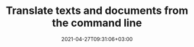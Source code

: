 ---
############################# Static ############################
layout: "product"
date: 2021-04-27T09:31:06+03:00
draft: false

product: "Translation"
product_tag: "translation"
platform: "cURL"
platform_tag: "curl"

############################# Head ############################
head_title: "Translate texts and documents from the command line"
head_description: "Interact with translation REST API directly from the command line or Bash scripts without installing any software. Translate texts and documents to and from English, French, Chinese, Spanish, German, Italian, Russian, Arabic, Polish and other languages."

############################# Header ############################
title: "Translate texts and documents from the command line"
description: "Interact with translation REST API directly from the command line or Bash scripts without installing any software. Translate texts and documents to and from English, French, Chinese, Spanish, German, Italian, Russian, Arabic, Polish and other languages."
button:
    enable: true

############################# SubMenu ############################
submenu:
    enable: true
    
    left:
        img_alt: "GroupDocs.Translation Cloud"
        image: "/sdk/272x272/groupdocs_translation-for-curl.webp"
        product: "GroupDocs.Translation"
        platform: "cURL"

    middle:
        button:
            # button loop
            - link: "#overview"
              text: "Overview"

            # button loop
            - link: "#features"
              text: "Features"


            # button loop
            - link: "https://docs.groupdocs.cloud/translation/release-notes/"
              text: "Release Notes"

            # button loop
            - link: "https://purchase.groupdocs.cloud/pricing"
              text: "Pricing"

    right:
        link_download: "https://github.com/groupdocs-translation-cloud/"
        link_learn: "https://docs.groupdocs.cloud/translation/"
        link_buy: "https://purchase.groupdocs.cloud/buy"

############################# Overview ############################
overview:
    enable: true
    content: |
      GroupDocs.Translation offers real-time machine translation for texts, documents and resources. Powerful machine learning algorithms and sophisticated neural networks provide a quality close to that of a professional human translator, but much faster and more cost-effective. Running on a high-performance cloud server hosted by GroupDocs, it can translate PDF, Microsoft Office and OpenOffice documents, Markdown files, and .NET resources into 37 European, Middle East and Asian languages (across 78 language pairs). The API not only translates text, but also accurately preserves metadata, structure, styles, and layout of documents.

      The service provides a versatile and easy-to-use REST API, which can be accessed without installing any software. Just use cURL commands and combine them into scripts for complex tasks. You can also use third party REST API tools like Postman. This allows you to use GroupDocs.Translation on any platform with an internet connection, even those not yet covered by the SDK.
    tabs:
      enable: true
      
      ## TAB ONE ##
      tab_one:
        description: |
          Main capabilities of GroupDocs.Translation Cloud
      
        left:
          enable: true
          icon: "fas fa-crop"
          title: "Supported content"
          content: |
            * Plain text
            * Microsoft Word
            * Microsoft Excel
            * Microsoft PowerPoint
            * OpenOffice
            * PDF
            * HTML
            * Markdown
            * Hugo content
            * .NET resources
        right:
          enable: true
          icon: "fas fa-file-alt"
          title: "Supported languages"
          content: |
            * Arabic
            * Azerbaijani
            * Bengali
            * Bulgarian
            * Chinese
            * Czech
            * Danish
            * Dutch
            * English
            * Farsi
            * Finnish
            * French
            * German
            * Greek
            * Hebrew
            * Hindi
            * Hungarian
            * Indonesian
            * Irish
            * Italian
            * Japanese
            * Korean
            * Latvian
            * Lithuanian
            * Malay
            * Norwegian
            * Polish
            * Portuguese
            * Romanian
            * Russian
            * Slovak
            * Spanish
            * Swedish
            * Thai
            * Turkish
            * Ukrainian
            * Vietnamese
      
      ## TAB TWO ##
      tab_two:
        description: |
          GroupDocs.Translation Cloud supports all popular document formats

        left:
          enable: true
          table:
            # table loop
            - title: "Office documents"
              content: |
                * **Microsoft Word**: DOC, DOCX, DOCM
                * **Microsoft Excel**:  XLS, XLSX, XLSM
                * **Microsoft PowerPoint**: PPT, PPTX, PPTM
                * **OpenOffice**: ODT, ODS, ODP
                
        right:
          enable: true
          table:
            # table loop
            - title: "Other formats"
              content: |
                * **PDF**
                * **Markdown**
                * **CSV** & **TSV**
                * **RTF**
                * **TXT**
        


      ## TAB THREE ##
      tab_three:
        description: |
          GroupDocs.Translation Cloud for cURL works on any device or platform with Internet connection
      
        left:
          enable: true
          table:
            # table loop
            - icon: "fab fa-windows"
              title: "Operating Systems"
              content: |
                * Microsoft Windows Desktop
                * Microsoft Windows Server
                * Linux
                * MacOS

            # table loop
            - icon: "fas fa-code"
              title: "Supported Frameworks"
              content: |
                * Java 7 (1.7) and above

        right:
          enable: true
          table:
            # table loop
            - icon: "fas fa-cogs"
              title: "Development Environments"
              content: |
                * NetBeans
                * IntelliJ IDEA
                * Eclipse
            # table loop
            - icon: "fas fa-tools"
              title: "Build Automation Tool"
              content: |
                * Maven

############################# Features ############################
features:
    enable: true
    title: "Advanced features of document translation REST API"

    feature:
      # feature loop
      - icon: "fas fa-language"
        content: "Translates to and from 37 European, Middle East and Asian languages"

      # feature loop
      - icon: "fas fa-table"
        content: "Translates tables in Word documents and PowerPoint presentations"

      # feature loop
      - icon: "fas fa-file-alt"
        content: "Translates headers and footers in documents"
      
      # feature loop
      - icon: "fas fa-copy"
        content: "Translates footnotes and endnotes in Word documents"

      # feature loop
      - icon: "fas fa-file-image"
        content: "Translates image captions in Word documents"

      # feature loop
      - icon: "fas fa-file-powerpoint"
        content: "Translates text frames, charts and slides in PowerPoint presentations"

      # feature loop
      - icon: "fas fa-file-excel"
        content: "Translates texts inside spreadsheet cells"

      # feature loop
      - icon: "fas fa-chart-bar"
        content: "Translates charts and pivot tables in Excel workbooks"

      # feature loop
      - icon: "fas fa-code"
        content: "Translates Markdown files preserving all common Markdown formatting"

      # feature loop
      - icon: "fas fa-link"
        content: "Translates files from URLs and public repositories"

      # feature loop
      - icon: "fas fa-random"
        content: "Converts results into different formats without additional software"

      # feature loop
      - icon: "fas fa-list"
        content: "API explorer based on Swagger collection"
    
    more_feature:
      # more_feature_loop
      - title: "Any language, platform and storage service provider"
        content: "GroupDocs.Translation is a REST API that can easily be integrated into any application written in any programming language capable of handling HTTP requests and responses. It natively supports all popular cloud storage services such as Google Cloud, Drive, DropBox and Amazon S3 to interact without any dependencies."

      # more_feature_loop
      - title: "Translate Word document - cURL"
        content: |
          
          
          ```shell
          //Get your App SID, App Key and Storage Name at https://dashboard.groupdocs.cloud (free registration is required).
          curl -X POST "https://api.groupdocs.cloud/v1.0/translation/document" \
          -H "Authorization: Bearer TOKEN" \
          -H "Content-Type: application/json" \
          -d "'[{\"format\": \"docx\", \"pair\": \"en-fr\", \"name\": \"test.docx\", \"folder\": \"\", \"savepath\": \"\", \"savefile\": \"translated.docx\", \"storage\": \"First Storage\"}]'"

          and response

          {
              "status": "ok",
              "message": "word file saved successfully"
          }
          ```
      # more_feature_loop
      - title: "Quick start with Translation REST API"
        content: "GroupDocs.Translation Cloud API comes with detailed developer references and live code examples for all major programming languages to start working with API features in no time. Simply create a free account at GroupDocs Cloud, get APP SID & Key information to communicate with GroupDocs Cloud API and you are ready to make an API request on any platform using cURL commands."

      # more_feature_loop
      - title: "Translate text - cURL"
        content: |
          
          
          ```shell
            //Get your App SID, App Key and Storage Name at https://dashboard.groupdocs.cloud (free registration is required).
            curl -X POST "https://api.groupdocs.cloud/v1.0/translation/text" \
            -H "Authorization: Bearer TOKEN" \
            -H "Content-Type: application/json" \
            -d "'[{\"pair\": \"en-fr\", \"text\": \"Welcome to Paris\"}]'"

            //and response

            {
                "status": "ok",
                "message": "Text translated successfully",
                "translation": "Bienvenue à Paris"
            }
          ```
      

############################# Support ############################
support:
    enable: true

############################# Solutions ############################
solutions:
    enable: true
    title: "GroupDocs.Translation Cloud offers SDKs for popular programming languages and platforms:"

    solution:
        # solution loop
        - img_alt: "GroupDocs.Translation Cloud SDK for .NET"
          image: "/sdk/272x272/groupdocs_translation-for-net.webp"
          product: "GroupDocs.Translation"
          platform: ".NET"
          link: "/translation/net/"

        # solution loop
        - img_alt: "GroupDocs.Translation Cloud SDK for Java"
          image: "/sdk/272x272/groupdocs_translation-for-java.webp"
          product: "GroupDocs.Translation"
          platform: "Java"
          link: "/translation/java/"

        # solution loop
        - img_alt: "GroupDocs.Translation Cloud SDK for Python"
          image: "/sdk/272x272/groupdocs_translation-for-python.webp"
          product: "GroupDocs.Translation"
          platform: "Python"
          link: "/translation/python/"        

        # solution loop
        - img_alt: "GroupDocs.Translation Cloud SDK for Android"
          image: "/sdk/272x272/groupdocs_translation-for-android.webp"
          product: "GroupDocs.Translation"
          platform: "Android"
          link: "/translation/android/"
          

############################# Back to top ###############################
back_to_top:
  enable: true
---